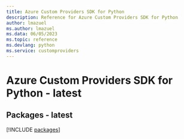 ```yaml
---
title: Azure Custom Providers SDK for Python
description: Reference for Azure Custom Providers SDK for Python
author: lmazuel
ms.author: lmazuel
ms.data: 06/05/2023
ms.topic: reference
ms.devlang: python
ms.service: customproviders
---
```

# Azure Custom Providers SDK for Python - latest
## Packages - latest
[!INCLUDE [packages](custom-providers-index.md)]